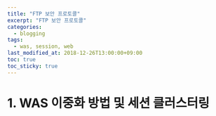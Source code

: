 ```yaml
---
title: "FTP 보안 프로토콜"
excerpt: "FTP 보안 프로토콜"
categories:
  - blogging
tags:
  - was, session, web
last_modified_at: 2018-12-26T13:00:00+09:00
toc: true
toc_sticky: true
---
```


# 1. WAS 이중화 방법 및 세션 클러스터링 
